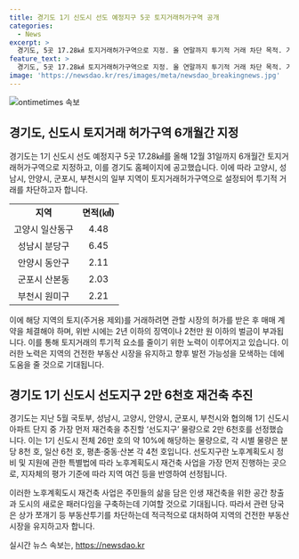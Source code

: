 ```yaml
---
title: 경기도 1기 신도시 선도 예정지구 5곳 토지거래허가구역 공개
categories:
  - News
excerpt: >
  경기도, 5곳 17.28㎢ 토지거래허가구역으로 지정. 올 연말까지 투기적 거래 차단 목적. 거래 시 시장 허가 필요, 위반 시 엄격한 처벌 예고. 또한, 1기 신도시 선도 예정지구 5곳 17.28㎢로 선정, 재건축 추진 예정. 경기도는 상가 쪼개기 등 부동산투기 방지에 적극 대처할 것으로 밝힘.
feature_text: >
  경기도, 5곳 17.28㎢ 토지거래허가구역으로 지정. 올 연말까지 투기적 거래 차단 목적. 거래 시 시장 허가 필요, 위반 시 엄격한 처벌 예고. 또한, 1기 신도시 선도 예정지구 5곳 17.28㎢로 선정, 재건축 추진 예정. 경기도는 상가 쪼개기 등 부동산투기 방지에 적극 대처할 것으로 밝힘.
image: 'https://newsdao.kr/res/images/meta/newsdao_breakingnews.jpg'
---
```


<p><img src="https://newsdao.kr/res/images/meta/newsdao_breakingnews.jpg" alt="ontimetimes 속보" /></p>

<h2 data-ke-size="size26">경기도, 신도시 토지거래 허가구역 6개월간 지정</h2>

<p data-ke-size="size16">경기도는 1기 신도시 선도 예정지구 5곳 17.28㎢를 올해 12월 31일까지 6개월간 토지거래허가구역으로 지정하고, 이를 경기도 홈페이지에 공고했습니다. 이에 따라 고양시, 성남시, 안양시, 군포시, 부천시의 일부 지역이 토지거래허가구역으로 설정되어 투기적 거래를 차단하고자 합니다.</p>

<table>
    <tr>
        <td style="text-align: center; height: 17px;"><b>지역</b></td>
        <td style="text-align: center; height: 17px;"><b>면적(㎢)</b></td>
    </tr>
    <tr>
        <td style="text-align: center; height: 17px;">고양시 일산동구</td>
        <td style="text-align: center; height: 17px;">4.48</td>
    </tr>
    <tr>
        <td style="text-align: center; height: 17px;">성남시 분당구</td>
        <td style="text-align: center; height: 17px;">6.45</td>
    </tr>
    <tr>
        <td style="text-align: center; height: 17px;">안양시 동안구</td>
        <td style="text-align: center; height: 17px;">2.11</td>
    </tr>
    <tr>
        <td style="text-align: center; height: 17px;">군포시 산본동</td>
        <td style="text-align: center; height: 17px;">2.03</td>
    </tr>
    <tr>
        <td style="text-align: center; height: 17px;">부천시 원미구</td>
        <td style="text-align: center; height: 17px;">2.21</td>
    </tr>
</table>

<p data-ke-size="size16">이에 해당 지역의 토지(주거용 제외)를 거래하려면 관할 시장의 허가를 받은 후 매매 계약을 체결해야 하며, 위반 시에는 2년 이하의 징역이나 2천만 원 이하의 벌금이 부과됩니다. 이를 통해 토지거래의 투기적 요소를 줄이기 위한 노력이 이루어지고 있습니다. 이러한 노력은 지역의 건전한 부동산 시장을 유지하고 향후 발전 가능성을 모색하는 데에 도움을 줄 것으로 기대됩니다.</p>

<h2 data-ke-size="size26">경기도 1기 신도시 선도지구 2만 6천호 재건축 추진</h2>

<p data-ke-size="size16">경기도는 지난 5월 국토부, 성남시, 고양시, 안양시, 군포시, 부천시와 협의해 1기 신도시 아파트 단지 중 가장 먼저 재건축을 추진할 ‘선도지구’ 물량으로 2만 6천호를 선정했습니다. 이는 1기 신도시 전체 26만 호의 약 10%에 해당하는 물량으로, 각 시별 물량은 분당 8천 호, 일산 6천 호, 평촌·중동·산본 각 4천 호입니다. 선도지구란 노후계획도시 정비 및 지원에 관한 특별법에 따라 노후계획도시 재건축 사업을 가장 먼저 진행하는 곳으로, 지자체의 평가 기준에 따라 지역 여건 등을 반영하여 선정됩니다.</p>

<p data-ke-size="size16">이러한 노후계획도시 재건축 사업은 주민들의 삶을 담은 인생 재건축을 위한 공간 창출과 도시의 새로운 패러다임을 구축하는데 기여할 것으로 기대됩니다. 따라서 관련 당국은 상가 쪼개기 등 부동산투기를 차단하는데 적극적으로 대처하여 지역의 건전한 부동산 시장을 유지하고자 합니다.</p>
실시간 뉴스 속보는, <a href="https://newsdao.kr" rel="dofollow">https://newsdao.kr</a>


